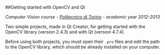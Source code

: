 ##Getting started with OpenCV and Qt

*Computer Vision course - [Politecnico di Torino](http://www.polito.it) - academic year 2012-2013*

Two simple projects, made in Qt Creator, for getting started with the OpenCV library (version 2.4.3) and with Qt (version 4.7.4).

Before using both projects, you must open their `.pro` files and edit the path to the OpenCV library, which should be already installed on your computer. 
